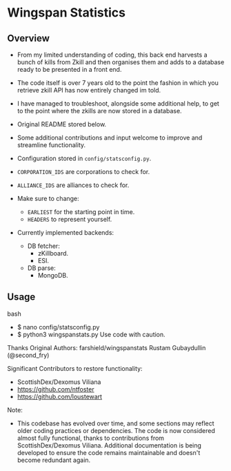 # Wingspan Statistics

## Overview

- From my limited understanding of coding, this back end harvests a bunch of kills from Zkill and then organises them and adds to a database ready to be presented in a front end.
- The code itself is over 7 years old to the point the fashion in which you retrieve zkill API has now entirely changed im told.
- I have managed to troubleshoot, alongside some additional help, to get to the point where the zkills are now stored in a database.
- Original README stored below.
- Some additional contributions and input welcome to improve and streamline functionality.

- Configuration stored in `config/statsconfig.py`.
- `CORPORATION_IDS` are corporations to check for.
- `ALLIANCE_IDS` are alliances to check for.
- Make sure to change:
  - `EARLIEST` for the starting point in time.
  - `HEADERS` to represent yourself.
- Currently implemented backends:
  - DB fetcher:
    - zKillboard.
    - ESI.
  - DB parse:
    - MongoDB.

## Usage

bash
- $ nano config/statsconfig.py
- $ python3 wingspanstats.py
Use code with caution.

Thanks
Original Authors: farshield/wingspanstats
Rustam Gubaydullin (@second_fry)

Significant Contributors to restore functionality:

- ScottishDex/Dexomus Viliana
- https://github.com/ntfoster
- https://github.com/loustewart

Note:

- This codebase has evolved over time, and some sections may reflect older coding practices or dependencies. The code is now considered almost fully functional, thanks to contributions from ScottishDex/Dexomus Viliana. Additional documentation is being developed to ensure the code remains maintainable and doesn't become redundant again.
